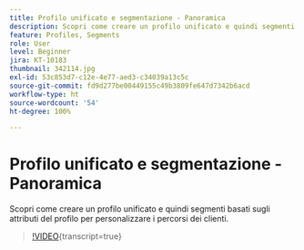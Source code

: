 ```yaml
---
title: Profilo unificato e segmentazione - Panoramica
description: Scopri come creare un profilo unificato e quindi segmenti basati sugli attributi del profilo per personalizzare i percorsi dei clienti.
feature: Profiles, Segments
role: User
level: Beginner
jira: KT-10183
thumbnail: 342114.jpg
exl-id: 53c853d7-c12e-4e77-aed3-c34039a13c5c
source-git-commit: fd9d277be00449155c49b3809fe647d7342b6acd
workflow-type: ht
source-wordcount: '54'
ht-degree: 100%

---
```


# Profilo unificato e segmentazione - Panoramica

Scopri come creare un profilo unificato e quindi segmenti basati sugli attributi del profilo per personalizzare i percorsi dei clienti.

>[!VIDEO](https://video.tv.adobe.com/v/342114?quality=12&learn=on){transcript=true}
